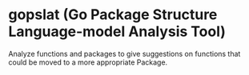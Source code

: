 # gopslat (Go Package Structure Language-model Analysis Tool)
Analyze functions and packages to give suggestions on functions that could be moved to a more appropriate Package.

